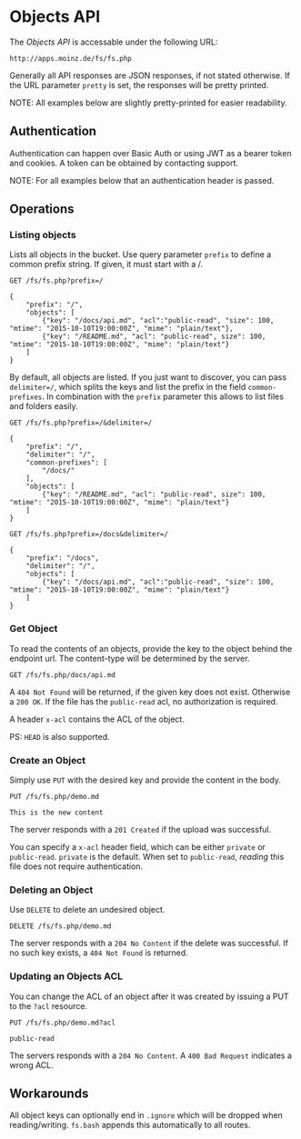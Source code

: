 # Objects API

The *Objects API* is accessable under the following URL:

```
http://apps.moinz.de/fs/fs.php
```

Generally all API responses are JSON responses, if not stated otherwise. If the URL parameter `pretty` is set, the responses will be pretty printed.

NOTE: All examples below are slightly pretty-printed for easier readability.

## Authentication

Authentication can happen over Basic Auth or using JWT as a bearer token and cookies.
A token can be obtained by contacting support.

NOTE: For all examples below that an authentication header is passed.

## Operations

### Listing objects

Lists all objects in the bucket. Use query parameter `prefix` to define a common prefix string. If given, it must
start with a /.

```
GET /fs/fs.php?prefix=/

{
	"prefix": "/",
	"objects": [
		{"key": "/docs/api.md", "acl":"public-read", "size": 100, "mtime": "2015-10-10T19:00:00Z", "mime": "plain/text"},
		{"key": "/README.md", "acl": "public-read", size": 100, "mtime": "2015-10-10T19:00:00Z", "mime": "plain/text"}
	]
}
```

By default, all objects are listed. If you just want to discover, you can pass `delimiter=/`, which splits the keys and list the prefix in the field `common-prefixes`.
In combination with the `prefix` parameter this allows to list
files and folders easily.

```
GET /fs/fs.php?prefix=/&delimiter=/

{
	"prefix": "/",
	"delimiter": "/",
	"common-prefixes": [
		"/docs/"
	],
	"objects": [
		{"key": "/README.md", "acl": "public-read", size": 100, "mtime": "2015-10-10T19:00:00Z", "mime": "plain/text"}
	]
}
```



```
GET /fs/fs.php?prefix=/docs&delimiter=/

{
	"prefix": "/docs",
	"delimiter": "/",
	"objects": [
		{"key": "/docs/api.md", "acl":"public-read", "size": 100, "mtime": "2015-10-10T19:00:00Z", "mime": "plain/text"}
	]
}
```

### Get Object

To read the contents of an objects, provide the key to the object behind the endpoint url. The content-type will be determined by the server.

```
GET /fs/fs.php/docs/api.md
```

A `404 Not Found` will be returned, if the given key does not exist. Otherwise a `200 OK`. If the file has the `public-read` acl, no authorization is required.

A header `x-acl` contains the ACL of the object.

PS: `HEAD` is also supported.

### Create an Object

Simply use `PUT` with the desired key and provide the content in the body.

```
PUT /fs/fs.php/demo.md

This is the new content
```

The server responds with a `201 Created` if the upload was successful.

You can specify a `x-acl` header field, which can be either `private` or `public-read`. `private` is the default.
When set to `public-read`, _reading_ this file does not require authentication.

### Deleting an Object

Use `DELETE` to delete an undesired object.

```
DELETE /fs/fs.php/demo.md
```

The server responds with a `204 No Content` if the delete was successful. If no such key exists, a `404 Not Found` is returned.

### Updating an Objects ACL

You can change the ACL of an object after it was created by issuing a PUT to the `?acl` resource.

```
PUT /fs/fs.php/demo.md?acl

public-read
```

The servers responds with a `204 No Content`. A `400 Bad Request` indicates a wrong ACL.

## Workarounds

All object keys can optionally end in `.ignore` which will be dropped when
reading/writing. `fs.bash` appends this automatically to all routes.
